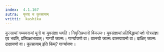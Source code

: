 ```yaml
---
index:  4.1.167
sutra:  यूनश् च कुत्सायाम्
vritti:  kashika 
---
```


कुत्सायां गम्यमनायां यूनो वा युवसंज्ञा भवति। निवृत्तिप्रधानो विकल्पः। युवसंज्ञायां प्रतिषिद्धायां पक्षे गोत्रसंज्ञा एव भवति, प्रतिपक्षाभावात्। गार्ग्यो जाल्मः। गार्ग्यायणो वा। वात्स्यो जाल्मः वात्स्यायनो वा। दाक्षिर् जाल्मः दाक्षायणो वा। कुत्सायाम् इति किम्? गार्ग्यायणः।

